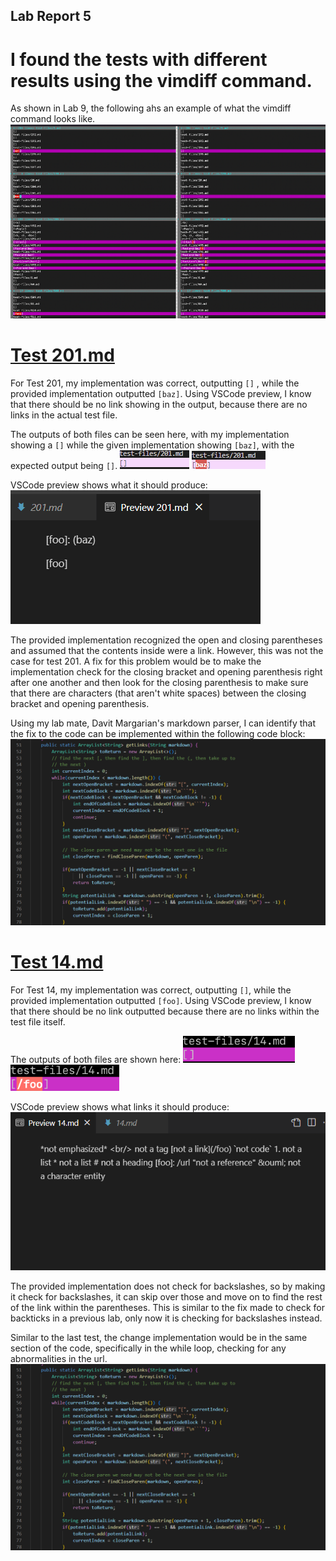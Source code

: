 ## Lab Report 5

# I found the tests with different results using the vimdiff command.

As shown in Lab 9, the following ahs an example of what the vimdiff command looks like.
![Image](lab5image1.png)

# [Test 201.md](https://github.com/nidhidhamnani/markdown-parser/blob/main/test-files/201.md)

For Test 201, my implementation was correct, outputting `[]` , while the provided implementation outputted `[baz]`. Using VSCode preview, I know that there should be no link showing in the output, because there are no links in the actual test file.

The outputs of both files can be seen here, with my implementation showing a `[]` while the given implementation showing `[baz]`, with the expected output being `[]`.
![Image](lab5image3.png)
![Image](lab5image4.png)

VSCode preview shows what it should produce:
![Image](lab5image2.png)

The provided implementation recognized the open and closing parentheses and assumed that the contents inside were a link. However, this was not the case for test 201. A fix for this problem would be to make the implementation check for the closing bracket and opening parenthesis right after one another and then look for the closing parenthesis to make sure that there are characters (that aren't white spaces) between the closing bracket and opening parenthesis.

Using my lab mate, Davit Margarian's markdown parser, I can identify that the fix to the code can be implemented within the following code block:
![Image](lab5image8.png)

# [Test 14.md](https://github.com/nidhidhamnani/markdown-parser/blob/main/test-files/14.md)

For Test 14, my implementation was correct, outputting `[]`, while the provided implementation outputted `[foo]`. Using VSCode preview, I know that there should be no link outputted because there are no links within the test file itself.

The outputs of both files are shown here:
![Image](lab5image6.png)
![Image](lab5image7.png)

VSCode preview shows what links it should produce:
![Image](lab5image5.png)

The provided implementation does not check for backslashes, so by making it check for backslashes, it can skip over those and move on to find the rest of the link within the parentheses. This is similar to the fix made to check for backticks in a previous lab, only now it is checking for backslashes instead.

Similar to the last test, the change implementation would be in the same section of the code, specifically in the while loop, checking for any abnormalities in the url.
![Image](lab5image8.png)
